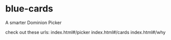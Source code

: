 blue-cards
==========

A smarter Dominion Picker

check out these urls:
index.html#/picker
index.html#/cards
index.html#/why
